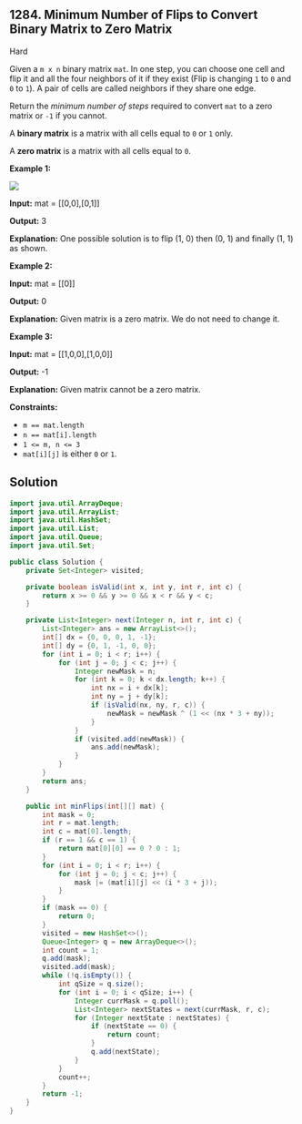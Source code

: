 ## 1284\. Minimum Number of Flips to Convert Binary Matrix to Zero Matrix

Hard

Given a `m x n` binary matrix `mat`. In one step, you can choose one cell and flip it and all the four neighbors of it if they exist (Flip is changing `1` to `0` and `0` to `1`). A pair of cells are called neighbors if they share one edge.

Return the _minimum number of steps_ required to convert `mat` to a zero matrix or `-1` if you cannot.

A **binary matrix** is a matrix with all cells equal to `0` or `1` only.

A **zero matrix** is a matrix with all cells equal to `0`.

**Example 1:**

![](https://assets.leetcode.com/uploads/2019/11/28/matrix.png)

**Input:** mat = \[\[0,0],[0,1]]

**Output:** 3

**Explanation:** One possible solution is to flip (1, 0) then (0, 1) and finally (1, 1) as shown.

**Example 2:**

**Input:** mat = \[\[0]]

**Output:** 0

**Explanation:** Given matrix is a zero matrix. We do not need to change it.

**Example 3:**

**Input:** mat = \[\[1,0,0],[1,0,0]]

**Output:** -1

**Explanation:** Given matrix cannot be a zero matrix.

**Constraints:**

*   `m == mat.length`
*   `n == mat[i].length`
*   `1 <= m, n <= 3`
*   `mat[i][j]` is either `0` or `1`.

## Solution

```java
import java.util.ArrayDeque;
import java.util.ArrayList;
import java.util.HashSet;
import java.util.List;
import java.util.Queue;
import java.util.Set;

public class Solution {
    private Set<Integer> visited;

    private boolean isValid(int x, int y, int r, int c) {
        return x >= 0 && y >= 0 && x < r && y < c;
    }

    private List<Integer> next(Integer n, int r, int c) {
        List<Integer> ans = new ArrayList<>();
        int[] dx = {0, 0, 0, 1, -1};
        int[] dy = {0, 1, -1, 0, 0};
        for (int i = 0; i < r; i++) {
            for (int j = 0; j < c; j++) {
                Integer newMask = n;
                for (int k = 0; k < dx.length; k++) {
                    int nx = i + dx[k];
                    int ny = j + dy[k];
                    if (isValid(nx, ny, r, c)) {
                        newMask = newMask ^ (1 << (nx * 3 + ny));
                    }
                }
                if (visited.add(newMask)) {
                    ans.add(newMask);
                }
            }
        }
        return ans;
    }

    public int minFlips(int[][] mat) {
        int mask = 0;
        int r = mat.length;
        int c = mat[0].length;
        if (r == 1 && c == 1) {
            return mat[0][0] == 0 ? 0 : 1;
        }
        for (int i = 0; i < r; i++) {
            for (int j = 0; j < c; j++) {
                mask |= (mat[i][j] << (i * 3 + j));
            }
        }
        if (mask == 0) {
            return 0;
        }
        visited = new HashSet<>();
        Queue<Integer> q = new ArrayDeque<>();
        int count = 1;
        q.add(mask);
        visited.add(mask);
        while (!q.isEmpty()) {
            int qSize = q.size();
            for (int i = 0; i < qSize; i++) {
                Integer currMask = q.poll();
                List<Integer> nextStates = next(currMask, r, c);
                for (Integer nextState : nextStates) {
                    if (nextState == 0) {
                        return count;
                    }
                    q.add(nextState);
                }
            }
            count++;
        }
        return -1;
    }
}
```